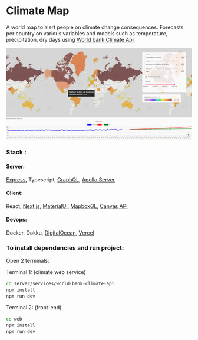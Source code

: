 # Climate Map

A world map to alert people on climate change consequences. Forecasts per country on various variables and models such as temperature, precipitation, dry days using [World bank Climate Api](https://datahelpdesk.worldbank.org/knowledgebase/articles/902061-climate-data-api)

![screenshot-map](https://github.com/Tim-mhn/climate-map/blob/main/img/screenshot.png?raw=true)


### Stack :

#### Server:
[Express](https://expressjs.com/), Typescript, [GraphQL](https://graphql.org/graphql-js/), [Apollo Server](https://www.apollographql.com/docs/apollo-server/)

#### Client: 
React, [Next.js](https://nextjs.org/), [MaterialUI](https://material-ui.com/), [MapboxGL](https://visgl.github.io/react-map-gl/docs/get-started/mapbox-tokens), [Canvas API](https://developer.mozilla.org/en-US/docs/Web/API/Canvas_API)

#### Devops:
Docker, Dokku, [DigitalOcean](https://www.digitalocean.com/), [Vercel](https://vercel.com/)



### To install dependencies and run project:

Open 2 terminals:

Terminal 1: (climate web service)

```bash
cd server/services/world-bank-climate-api
npm install
npm run dev
```

Terminal 2: (front-end)
```bash
cd web
npm install
npm run dev
```


